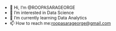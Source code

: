 - 👋 Hi, I’m @ROOPASARAGEORGE
- 👀 I’m interested in Data Science
- 🌱 I’m currently learning Data Analytics
- 📫 How to reach me:roopasarageorge@gmail.com

<!---
ROOPASARAGEORGE/ROOPASARAGEORGE is a ✨ special ✨ repository because its `README.md` (this file) appears on your GitHub profile.
You can click the Preview link to take a look at your changes.
--->
